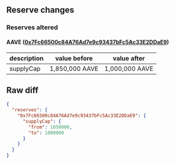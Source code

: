 ## Reserve changes

### Reserves altered

#### AAVE ([0x7Fc66500c84A76Ad7e9c93437bFc5Ac33E2DDaE9](https://etherscan.io/address/0x7Fc66500c84A76Ad7e9c93437bFc5Ac33E2DDaE9))

| description | value before | value after |
| --- | --- | --- |
| supplyCap | 1,850,000 AAVE | 1,000,000 AAVE |


## Raw diff

```json
{
  "reserves": {
    "0x7Fc66500c84A76Ad7e9c93437bFc5Ac33E2DDaE9": {
      "supplyCap": {
        "from": 1850000,
        "to": 1000000
      }
    }
  }
}
```